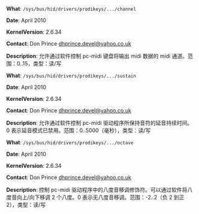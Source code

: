 **What**: `/sys/bus/hid/drivers/prodikeys/.../channel`

**Date**: April 2010

**KernelVersion**: 2.6.34

**Contact**: Don Prince <dhprince.devel@yahoo.co.uk>

**Description**: 允许通过软件控制 pc-midi 键盘将输出 midi 数据的 midi 通道。范围：0..15，类型：读/写

**What**: `/sys/bus/hid/drivers/prodikeys/.../sustain`

**Date**: April 2010

**KernelVersion**: 2.6.34

**Contact**: Don Prince <dhprince.devel@yahoo.co.uk>

**Description**: 允许通过软件控制 pc-midi 驱动程序所保持音符的延音持续时间。0 表示延音模式已禁用。范围：0..5000（毫秒），类型：读/写

**What**: `/sys/bus/hid/drivers/prodikeys/.../octave`

**Date**: April 2010

**KernelVersion**: 2.6.34

**Contact**: Don Prince <dhprince.devel@yahoo.co.uk>

**Description**: 控制 pc-midi 驱动程序中的八度音移调修饰符。可以通过软件将八度音向上/向下移调 2 个八度。0 表示无八度音移调。范围：-2..2（负 2 到正 2），类型：读/写